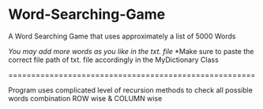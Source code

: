 # Word-Searching-Game

A Word Searching Game that uses approximately a list of 5000 Words

*You may add more words as you like in the txt. file*
*Make sure to paste the correct file path of txt. file accordingly in the MyDictionary Class

======================================================

Program uses complicated level of recursion methods to check all possible words combination ROW wise & COLUMN wise


